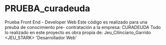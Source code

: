# PRUEBA_curadeuda
Prueba Front End - Developer Web
Este código es realizado para una preuba de conocimiento pre- contratación a la empresa: CURADEUDA
Todo lo realizado en este proyecto es obra propia de: Jeu_Cilinciario_Garrido  <JEU_STARK>  'Desarrollador Web'
